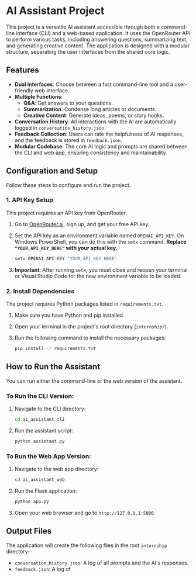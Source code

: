 # AI Assistant Project

This project is a versatile AI assistant accessible through both a command-line interface (CLI) and a web-based application. It uses the OpenRouter API to perform various tasks, including answering questions, summarizing text, and generating creative content. The application is designed with a modular structure, separating the user interfaces from the shared core logic.

## Features

- **Dual Interfaces**: Choose between a fast command-line tool and a user-friendly web interface.
- **Multiple Functions**:
  - **Q&A**: Get answers to your questions.
  - **Summarization**: Condense long articles or documents.
  - **Creative Content**: Generate ideas, poems, or story hooks.
- **Conversation History**: All interactions with the AI are automatically logged in `conversation_history.json`.
- **Feedback Collection**: Users can rate the helpfulness of AI responses, and the feedback is stored in `feedback.json`.
- **Modular Codebase**: The core AI logic and prompts are shared between the CLI and web app, ensuring consistency and maintainability.

## Configuration and Setup

Follow these steps to configure and run the project.

### 1. API Key Setup

This project requires an API key from OpenRouter.

1.  Go to [OpenRouter.ai](https://openrouter.ai/), sign up, and get your free API key.
2.  Set the API key as an environment variable named `OPENAI_API_KEY`. On Windows PowerShell, you can do this with the `setx` command. **Replace `"YOUR_API_KEY_HERE"` with your actual key.**

    ```powershell
    setx OPENAI_API_KEY "YOUR_API_KEY_HERE"
    ```

3.  **Important**: After running `setx`, you must close and reopen your terminal or Visual Studio Code for the new environment variable to be loaded.

### 2. Install Dependencies

The project requires Python packages listed in `requirements.txt`.

1.  Make sure you have Python and pip installed.
2.  Open your terminal in the project's root directory (`internship/`).
3.  Run the following command to install the necessary packages:

    ```bash
    pip install -r requirements.txt
    ```

## How to Run the Assistant

You can run either the command-line or the web version of the assistant.

### To Run the CLI Version:

1.  Navigate to the CLI directory:
    ```bash
    cd ai_assistant_cli
    ```
2.  Run the assistant script:
    ```bash
    python assistant.py
    ```

### To Run the Web App Version:

1.  Navigate to the web app directory:
    ```bash
    cd ai_assistant_web
    ```
2.  Run the Flask application:
    ```bash
    python app.py
    ```
3.  Open your web browser and go to `http://127.0.0.1:5000`.

## Output Files

The application will create the following files in the root `internship` directory:

- `conversation_history.json`: A log of all prompts and the AI's responses.
- `feedback.json`: A log of
